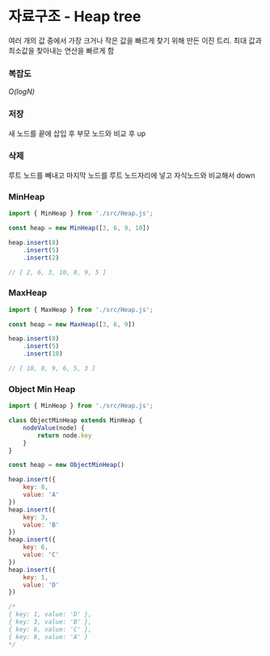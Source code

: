 # 자료구조 - Heap tree

여러 개의 값 중에서 가장 크거나 작은 값을 빠르게 찾기 위해 만든 이진 트리.
최대 값과 최소값을 찾아내는 연산을 빠르게 함

### 복잡도
*O(logN)*

### 저장
새 노드를 끝에 삽입 후 부모 노드와 비교 후 up

### 삭제
루트 노드를 빼내고 마지막 노드를 루트 노드자리에 넣고 자식노드와 비교해서 down


### MinHeap

```js
import { MinHeap } from './src/Heap.js';

const heap = new MinHeap([3, 6, 9, 10])

heap.insert(8)
    .insert(5)
    .insert(2)

// [ 2, 6, 3, 10, 8, 9, 5 ]
```

### MaxHeap

```js
import { MaxHeap } from './src/Heap.js';

const heap = new MaxHeap([3, 6, 9])

heap.insert(8)
    .insert(5)
    .insert(10)

// [ 10, 8, 9, 6, 5, 3 ]
```

### Object Min Heap

```js
import { MinHeap } from './src/Heap.js';

class ObjectMinHeap extends MinHeap {
    nodeValue(node) {
        return node.key
    }
}

const heap = new ObjectMinHeap()

heap.insert({
    key: 8,
    value: 'A'
})
heap.insert({
    key: 3,
    value: 'B'
})
heap.insert({
    key: 6,
    value: 'C'
})
heap.insert({
    key: 1,
    value: 'D'
})

/*
{ key: 1, value: 'D' },
{ key: 3, value: 'B' },
{ key: 6, value: 'C' },
{ key: 8, value: 'A' }
*/
```
